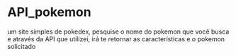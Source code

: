 # API_pokemon
um site simples de pokedex, pesquise o nome do pokemon que você busca e através da API que utilizei, irá te retornar as características e o pokemon solicitado
